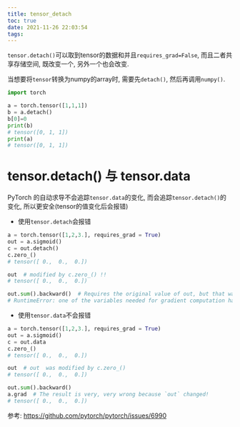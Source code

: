 ```yaml
---
title: tensor_detach
toc: true
date: 2021-11-26 22:03:54
tags:
---
```


`tensor.detach()`可以取到tensor的数据和并且`requires_grad=False`, 而且二者共享存储空间, 既改变一个, 另外一个也会改变. 

当想要将`tensor`转换为numpy的array时, 需要先`detach()`, 然后再调用`numpy()`.

```python
import torch

a = torch.tensor([1,1,1])
b = a.detach()
b[0]=0
print(b)
# tensor([0, 1, 1])
print(a)
# tensor([0, 1, 1])
```


# tensor.detach() 与 tensor.data
PyTorch 的自动求导不会追踪`tensor.data`的变化, 而会追踪`tensor.detach()`的变化, 所以更安全(tensor的值变化后会报错)

- 使用`tensor.detach`会报错
```python
a = torch.tensor([1,2,3.], requires_grad = True)
out = a.sigmoid()
c = out.detach()
c.zero_()  
# tensor([ 0.,  0.,  0.])

out  # modified by c.zero_() !!
# tensor([ 0.,  0.,  0.])

out.sum().backward()  # Requires the original value of out, but that was overwritten by c.zero_()
# RuntimeError: one of the variables needed for gradient computation has been modified by an inplace operation
```

- 使用`tensor.data`不会报错
```python
a = torch.tensor([1,2,3.], requires_grad = True)
out = a.sigmoid()
c = out.data
c.zero_()
# tensor([ 0.,  0.,  0.])

out  # out  was modified by c.zero_()
# tensor([ 0.,  0.,  0.])

out.sum().backward()
a.grad  # The result is very, very wrong because `out` changed!
# tensor([ 0.,  0.,  0.])
```



参考:
https://github.com/pytorch/pytorch/issues/6990